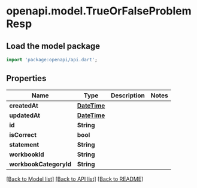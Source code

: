 # openapi.model.TrueOrFalseProblemResp

## Load the model package
```dart
import 'package:openapi/api.dart';
```

## Properties
Name | Type | Description | Notes
------------ | ------------- | ------------- | -------------
**createdAt** | [**DateTime**](DateTime.md) |  | 
**updatedAt** | [**DateTime**](DateTime.md) |  | 
**id** | **String** |  | 
**isCorrect** | **bool** |  | 
**statement** | **String** |  | 
**workbookId** | **String** |  | 
**workbookCategoryId** | **String** |  | 

[[Back to Model list]](../README.md#documentation-for-models) [[Back to API list]](../README.md#documentation-for-api-endpoints) [[Back to README]](../README.md)


